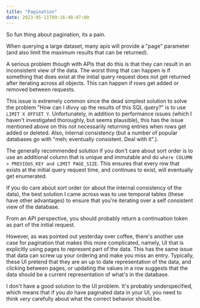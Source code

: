 ```yaml
---
title: "Pagination"
date: 2023-05-11T09:16:48-07:00
---
```


So fun thing about pagination, its a pain.

When querying a large dataset, many apis will provide a "page" parameter
(and also limit the maximum results that can be returned).

A serious problem though with APIs that do this is that they can result
in an inconsistent view of the data. The worst thing that can happen is
if something that does exist at the initial query request does not get
returned after iterating across all objects. This can happen if rows
get added or removed between requests.

This issue is extremely common since the dead simplest solution to solve
the problem "How can I divvy up the results of this SQL query?" is to use
`LIMIT X OFFSET Y`.  Unfortunately, in addition to performance issues
(which I haven't investigated thoroughly, but seems plausible), this has
the issue mentioned above on this not necessarily returning entries when
rows get added or deleted. Also, internal consistency (but a number of
popular databases go with "meh; eventually consistent. Deal with it".).

The generally recommended solution if you don't care about sort order is
to use an additional column that is unique and immutable and do `where
COLUMN > PREVIOUS_KEY and LIMIT PAGE_SIZE`. This ensures that every row
that exists at the initial query request time, and continues to exist,
will eventually get enumerated.

If you do care about sort order (or about the internal consistency of
the data), the best solution I came across was to use temporal tables
(these have other advantages) to ensure that you're iterating over a
self consistent view of the database.

From an API perspective, you should probably return a continuation token
as part of the initial request.

However, as was pointed out yesterday over coffee, there's another use
case for pagination that makes this more complicated, namely, UI that
is explicitly using pages to represent part of the data. This has the
same issue that data can screw up your ordering and make you miss an entry.
Typically, these UI pretend that they are an up to date representation
of the data, and clicking between pages, or updating
the values in a row suggests that the data should be a current representation
of what's in the database.

I don't have a good solution to the UI problem. It's probably underspecified,
which means that if you *do* have paginated data in your UI, you need to think
*very* carefully about what the correct behavior should be.

